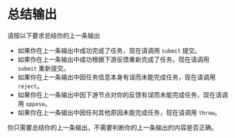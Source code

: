 # 总结输出

请按以下要求总结你的上一条输出

-	如果你在上一条输出中成功完成了任务，现在请调用 `submit` 提交。
-	如果你在上一条输出中成功根据下游反馈重新完成了任务，现在请调用 `submit` 重新提交。
-	如果你在上一条输出中因任务信息本身有误而未能完成任务，现在请调用 `reject`。
-	如果你在上一条输出中因下游节点对你的反馈有误而未能完成任务，现在请调用 `oppose`。
-	如果你在上一条输出中因任何其他原因未能完成任务，现在请调用 `throw`。

你只需要总结你的上一条输出，不需要判断你的上一条输出的内容是否正确。
